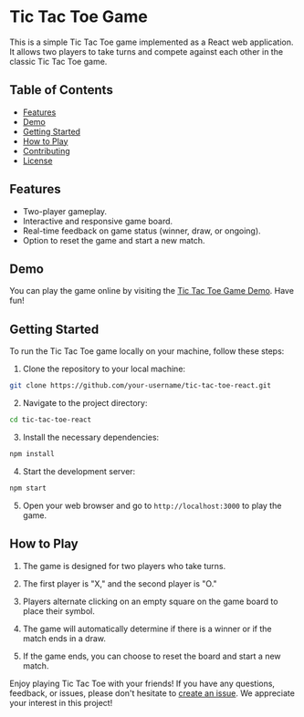 # Tic Tac Toe Game

This is a simple Tic Tac Toe game implemented as a React web application. It allows two players to take turns and compete against each other in the classic Tic Tac Toe game.

## Table of Contents

- [Features](#features)
- [Demo](#demo)
- [Getting Started](#getting-started)
- [How to Play](#how-to-play)
- [Contributing](#contributing)
- [License](#license)

## Features

- Two-player gameplay.
- Interactive and responsive game board.
- Real-time feedback on game status (winner, draw, or ongoing).
- Option to reset the game and start a new match.

## Demo

You can play the game online by visiting the [Tic Tac Toe Game Demo](#). Have fun!

## Getting Started

To run the Tic Tac Toe game locally on your machine, follow these steps:

1. Clone the repository to your local machine:

```bash
git clone https://github.com/your-username/tic-tac-toe-react.git
```

2. Navigate to the project directory:

```bash
cd tic-tac-toe-react
```

3. Install the necessary dependencies:

```bash
npm install
```

4. Start the development server:

```bash
npm start
```

5. Open your web browser and go to `http://localhost:3000` to play the game.

## How to Play

1. The game is designed for two players who take turns.

2. The first player is "X," and the second player is "O."

3. Players alternate clicking on an empty square on the game board to place their symbol.

4. The game will automatically determine if there is a winner or if the match ends in a draw.

5. If the game ends, you can choose to reset the board and start a new match.




Enjoy playing Tic Tac Toe with your friends! If you have any questions, feedback, or issues, please don't hesitate to [create an issue](https://github.com/ajewoleOlugbenga/tic-tac-toe/issues). We appreciate your interest in this project!